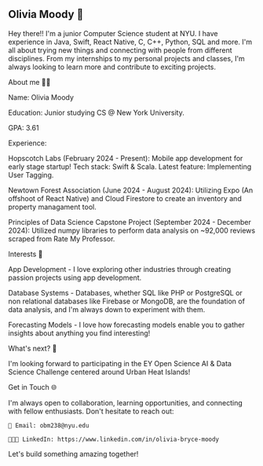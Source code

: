 ## Olivia Moody 👋
Hey there!! I'm a junior Computer Science student at NYU. I have experience in Java, Swift, React Native, C, C++, Python, SQL and more. I'm all about trying new things and connecting with people from different disciplines. From my internships to my personal projects and classes, I'm always looking to learn more and contribute to exciting projects.

About me 👨‍🦱

Name: Olivia Moody

Education: Junior studying CS @ New York University.

GPA: 3.61

Experience:

Hopscotch Labs (February 2024 - Present): Mobile app development for early stage startup! Tech stack: Swift & Scala. Latest feature: Implementing User Tagging. 

Newtown Forest Association (June 2024 - August 2024): Utilizing Expo (An offshoot of React Native) and Cloud Firestore to create an inventory and property managament tool.

Principles of Data Science Capstone Project (September 2024 - December 2024): Utilized numpy libraries to perform data analysis on ~92,000 reviews scraped from Rate My Professor. 


Interests 🥳

App Development - I love exploring other industries through creating passion projects using app development.

Database Systems - Databases, whether SQL like PHP or PostgreSQL or non relational databases like Firebase or MongoDB, are the foundation of data analysis, and I'm always down to experiment with them.

Forecasting Models - I love how forecasting models enable you to gather insights about anything you find interesting!

What's next? 🌱

I'm looking forward to participating in the EY Open Science AI & Data Science Challenge centered around Urban Heat Islands! 


Get in Touch 🌐

I'm always open to collaboration, learning opportunities, and connecting with fellow enthusiasts. Don't hesitate to reach out:

    📧 Email: obm238@nyu.edu
    
    👨🏼‍💻 LinkedIn: https://www.linkedin.com/in/olivia-bryce-moody
    
Let's build something amazing together!

<!--
**livmood/livmood** is a ✨ _special_ ✨ repository because its `README.md` (this file) appears on your GitHub profile.

Here are some ideas to get you started:

- 🔭 I’m currently working on ...
- 🌱 I’m currently learning ...
- 👯 I’m looking to collaborate on ...
- 🤔 I’m looking for help with ...
- 💬 Ask me about ...
- 📫 How to reach me: ...
- 😄 Pronouns: ...
- ⚡ Fun fact: ...
-->
